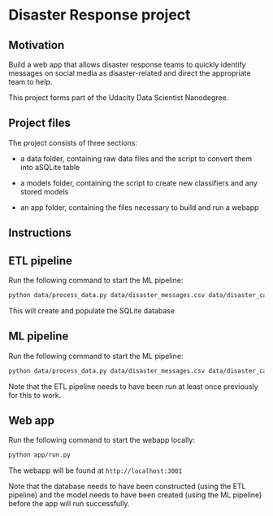 # Disaster Response project

## Motivation

Build a web app that allows disaster response teams to quickly identify messages on social media as disaster-related and direct the appropriate team to help.

This project forms part of the Udacity Data Scientist Nanodegree.

## Project files

The project consists of three sections:

- a data folder, containing raw data files and the script to convert them into aSQLite table

- a models folder, containing the script to create new classifiers and any stored models

- an app folder, containing the files necessary to build and run a webapp

## Instructions

## ETL pipeline

Run the following command to start the ML pipeline:

```bash
python data/process_data.py data/disaster_messages.csv data/disaster_categories.csv data/DisasterResponse.db
```

This will create and populate the SQLite database

## ML pipeline

Run the following command to start the ML pipeline:

```bash
python data/process_data.py data/disaster_messages.csv data/disaster_categories.csv data/DisasterResponse.db
```

Note that the ETL pipeline needs to have been run at least once previously for this to work.

## Web app

Run the following command to start the webapp locally:

```bash
python app/run.py
```

The webapp will be found at `http://localhost:3001`

Note that the database needs to have been constructed (using the ETL pipeline) and the model needs to have been created (using the ML pipeline) before the app will run successfully.
